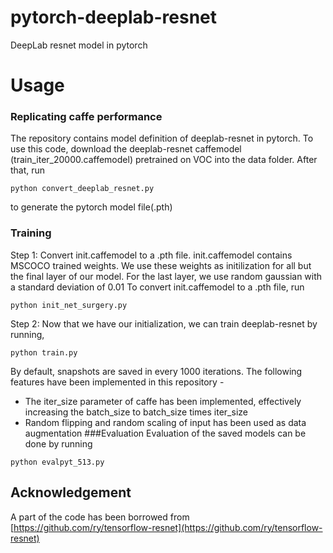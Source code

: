 # pytorch-deeplab-resnet
DeepLab resnet model in pytorch

# Usage
### Replicating caffe performance
The repository contains model definition of deeplab-resnet in pytorch. To use this code, download the deeplab-resnet caffemodel (train\_iter\_20000.caffemodel) pretrained on VOC into the data folder. After that, run
```
python convert_deeplab_resnet.py
```
to generate the pytorch model file(.pth)
### Training 
Step 1: Convert init.caffemodel to a .pth file. init.caffemodel contains MSCOCO trained weights. We use these weights as initilization for all but the final layer of our model. For the last layer, we use random gaussian with a standard deviation of 0.01
To convert init.caffemodel to a .pth file, run
```
python init_net_surgery.py
```
Step 2: Now that we have our initialization, we can train deeplab-resnet by running,
```
python train.py
```
By default, snapshots are saved in every 1000 iterations.
The following features have been implemented in this repository -
* The iter\_size parameter of caffe has been implemented, effectively increasing the batch\_size to batch\_size times iter\_size
* Random flipping and random scaling of input has been used as data augmentation
###Evaluation
Evaluation of the saved models can be done by running
```
python evalpyt_513.py
```
## Acknowledgement
A part of the code has been borrowed from [https://github.com/ry/tensorflow-resnet](https://github.com/ry/tensorflow-resnet)
